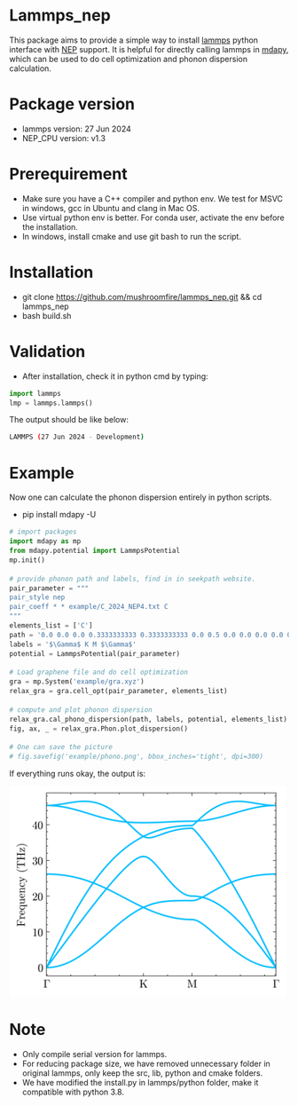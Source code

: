 # Lammps_nep
This package aims to provide a simple way to install [lammps](https://www.lammps.org/) python interface with [NEP](https://gpumd.org/potentials/nep.html) support. It is helpful for directly calling lammps in [mdapy](https://github.com/mushroomfire/mdapy), which can be used to do cell optimization and phonon dispersion calculation.

# Package version

- lammps version: 27 Jun 2024
- NEP_CPU version: v1.3

# Prerequirement

- Make sure you have a C++ compiler and python env. We test for MSVC in windows, gcc in Ubuntu and clang in Mac OS.
- Use virtual python env is better. For conda user, activate the env before the installation.
- In windows, install cmake and use git bash to run the script.

# Installation

- git clone https://github.com/mushroomfire/lammps_nep.git && cd lammps_nep
- bash build.sh

# Validation

- After installation, check it in python cmd by typing:

``` python
import lammps
lmp = lammps.lammps()
```

The output should be like below:

``` bash
LAMMPS (27 Jun 2024 - Development)
```

# Example

Now one can calculate the phonon dispersion entirely in python scripts.

- pip install mdapy -U

``` python
# import packages
import mdapy as mp
from mdapy.potential import LammpsPotential
mp.init()

# provide phonon path and labels, find in in seekpath website.
pair_parameter = """
pair_style nep
pair_coeff * * example/C_2024_NEP4.txt C
"""
elements_list = ['C']
path = '0.0 0.0 0.0 0.3333333333 0.3333333333 0.0 0.5 0.0 0.0 0.0 0.0 0.0'
labels = '$\Gamma$ K M $\Gamma$'
potential = LammpsPotential(pair_parameter)

# Load graphene file and do cell optimization
gra = mp.System('example/gra.xyz')
relax_gra = gra.cell_opt(pair_parameter, elements_list)

# compute and plot phonon dispersion
relax_gra.cal_phono_dispersion(path, labels, potential, elements_list)
fig, ax, _ = relax_gra.Phon.plot_dispersion()

# One can save the picture
# fig.savefig('example/phono.png', bbox_inches='tight', dpi=300)
```

If everything runs okay, the output is:

<img src=./example/phono.png  width="500px" />

# Note

- Only compile serial version for lammps.
- For reducing package size, we have removed unnecessary folder in original lammps, only keep the src, lib, python and cmake folders.
- We have modified the install.py in lammps/python folder, make it compatible with python 3.8.
